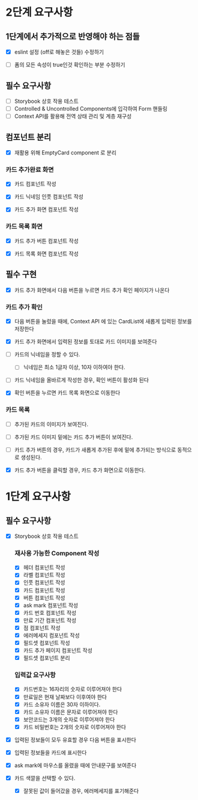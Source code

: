 # 2단계 요구사항

## 1단계에서 추가적으로 반영해야 하는 점들

- [x] eslint 설정 (off로 해놓은 것들) 수정하기

- [ ] 폼의 모든 속성이 true인것 확인하는 부분 수정하기

## 필수 요구사항

- [ ] Storybook 상호 작용 테스트
- [ ] Controlled & Uncontrolled Components에 입각하여 Form 핸들링
- [ ] Context API를 활용해 전역 상태 관리 및 계층 재구성

## 컴포넌트 분리

- [x] 재활용 위해 EmptyCard component 로 분리

### 카드 추가완료 화면

- [x] 카드 컴포넌트 작성

- [x] 카드 닉네임 인풋 컴포넌트 작성

- [x] 카드 추가 화면 컴포넌트 작성

### 카드 목록 화면

- [x] 카드 추가 버튼 컴포넌트 작성

- [x] 카드 목록 화면 컴포넌트 작성

## 필수 구현

- [x] 카드 추가 화면에서 다음 버튼을 누르면 카드 추가 확인 페이지가 나온다

### 카드 추가 확인

- [x] 다음 버튼을 눌렀을 때에, Context API 에 있는 CardList에 새롭게 입력된 정보를 저장한다

- [x] 카드 추가 화면에서 입력된 정보를 토대로 카드 이미지를 보여준다

- [ ] 카드의 닉네임을 정할 수 있다.

  - [ ] 닉네임은 최소 1글자 이상, 10자 이하여야 한다.

- [ ] 카드 닉네임을 올바르게 작성한 경우, 확인 버튼이 활성화 된다

- [x] 확인 버튼을 누르면 카드 목록 화면으로 이동한다

### 카드 목록

- [ ] 추가된 카드의 이미지가 보여진다.

- [ ] 추가된 카드 이미지 밑에는 카드 추가 버튼이 보여진다.

- [ ] 카드 추가 버튼의 경우, 카드가 새롭게 추가된 후에 밑에 추가되는 방식으로 동적으로 생성된다.

- [x] 카드 추가 버튼을 클릭할 경우, 카드 추가 화면으로 이동한다.

# 1단계 요구사항

## 필수 요구사항

- [x] Storybook 상호 작용 테스트

  ### 재사용 가능한 Component 작성

  - [x] 헤더 컴포넌트 작성
  - [x] 라벨 컴포넌트 작성
  - [x] 인풋 컴포넌트 작성
  - [x] 카드 컴포넌트 작성
  - [x] 버튼 컴포넌트 작성
  - [x] ask mark 컴포넌트 작성
  - [x] 카드 번호 컴포넌트 작성
  - [x] 만료 기간 컴포넌트 작성
  - [x] 점 컴포넌트 작성
  - [x] 에러메세지 컴포넌트 작성
  - [x] 필드셋 컴포넌트 작성
  - [x] 카드 추가 페이지 컴포넌트 작성
  - [x] 필드셋 컴포넌트 분리

  ### 입력값 요구사항

  - [x] 카드번호는 16자리의 숫자로 이루어져야 한다
  - [x] 만료일은 현재 날짜보다 이후여야 한다
  - [x] 카드 소유자 이름은 30자 이하이다.
  - [x] 카드 소유자 이름은 문자로 이루어져야 한다
  - [x] 보안코드는 3개의 숫자로 이루어져야 한다
  - [x] 카드 비밀번호는 2개의 숫자로 이루어져야 한다

- [x] 입력된 정보들이 모두 유효할 경우 다음 버튼을 표시한다
- [x] 입력된 정보들을 카드에 표시한다
- [x] ask mark에 마우스를 올렸을 때에 안내문구를 보여준다
- [x] 카드 색깔을 선택할 수 있다.

  - [x] 잘못된 값이 들어갔을 경우, 에러메세지를 표기해준다

